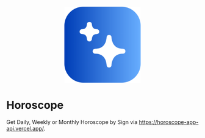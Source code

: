 <p align="center">
    <img src="./assets/horoscope.png" width="200" height="200" />
</p>

# Horoscope

Get Daily, Weekly or Monthly Horoscope by Sign via https://horoscope-app-api.vercel.app/.